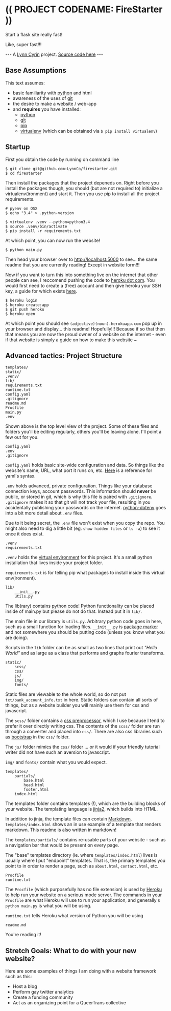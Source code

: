 # (( PROJECT CODENAME: FireStarter ))

Start a flask site really fast!

Like, super fast!!!

--- A [Lynn Cyrin](http://lynncyrin.me) project. [Source code here](https://github.com/LynnCo/firestarter) ---

## Base Assumptions

This text assumes:

* basic familiarity with [python](https://www.python.org/) and html
* awareness of the uses of [git](http://git-scm.com/)
* the desire to make a website / web-app
* and **requires** you have installed:
    * [python](https://www.python.org/)
    * [git](http://git-scm.com/)
    * [pip](https://pip.pypa.io/en/latest/installing.html)
    * [virtualenv](https://virtualenv.pypa.io/en/latest/virtualenv.html) (which can be obtained via `$ pip install virtualenv`)

## Startup

First you obtain the code by running on command line

    $ git clone git@github.com:LynnCo/firestarter.git
    $ cd firestarter

Then install the packages that the project depeneds on. Right before you install the packages though, you should (but are not required to) initialize a virtualenv(ironment) and start it. Then you use pip to install all the project requirements.

    # pyenv on OSX
    $ echo "3.4" > .python-version

    $ virtualenv .venv --python=python3.4
    $ source .venv/bin/activate
    $ pip install -r requirements.txt

At which point, you can now run the website!

    $ python main.py

Then head your browser over to [http://localhost:5000](http://localhost:5000) to see... the same readme that you are currently reading! Except in website form!!!

Now if you want to turn this into something live on the internet that other people can see, I reccomend pushing the code to [heroku dot com](https://heroku.com). You would first need to create a (free) account and then give heroku your SSH key, a guide for which exists [here](https://devcenter.heroku.com/articles/keys).

    $ heroku login
    $ heroku create:app
    $ git push heroku
    $ heroku open

At which point you should see `(adjective)(noun).herokuapp.com` pop up in your browser and display... this readme! Hopefully!!! Because if so that then that means you are now the proud owner of a website on the internet - even if that website is simply a guide on how to make this website ~

## Advanced tactics: Project Structure

    templates/
    static/
    .venv/
    lib/
    requirements.txt
    runtime.txt
    config.yaml
    .gitignore
    readme.md
    Procfile
    main.py
    .env

Shown above is the top level view of the project. Some of these files and folders you'll be editing regularly, others you'll be leaving alone. I'll point a few out for you.

    config.yaml
    .env
    .gitignore

`config.yaml` holds basic site-wide configuration and data. So things like the website's name, URL, what port it runs on, etc. [Here](http://docs.ansible.com/ansible/YAMLSyntax.html) is a reference for yaml's syntax.

`.env` holds advanced, private configuration. Things like your database connection keys, account passwords. This information should **never** be public, or stored in git, which is why this file is paired with `.gitignore`. `.gitignore` makes it so that git will not track your file, resulting in you accidentally publishing your passwords on the internet. [python-dotenv](https://github.com/theskumar/python-dotenv) goes into a bit more detail about `.env` files.

Due to it being secret, the `.env` file won't exist when you copy the repo. You might also need to dig a little bit (eg. `show hidden files` or `ls -a`) to see it once it does exist.

    .venv
    requirements.txt

`.venv` holds the [virtual environment](http://docs.python-guide.org/en/latest/dev/virtualenvs/) for this project. It's a small python installation that lives inside your project folder.

`requirements.txt` is for telling pip what packages to install inside this virtual env(ironment).

    lib/
        __init__.py
        utils.py

The lib(rary) contains python code! Python functionality can be placed inside of main.py but please do not do that. Instead put it in `lib/`.

The main file in our library is `utils.py`. Arbitrary python code goes in here, such as a small function for loading files. `__init__.py` is [package marker](https://docs.python.org/2/tutorial/modules.html#packages) and not somewhere you should be putting code (unless you know what you are doing).

Scripts in the `lib` folder can be as small as two lines that print out *"Hello World"* and as large as a class that performs and graphs fourier transforms.

    static/
        scss/
        css/
        js/
        img/
        fonts/

Static files are viewable to the whole world, so do not put `txt/bank_account_info.txt` in here. Static folders can contain all sorts of things, but as a website builder you will mainly use them for css and javascript.

The `scss/` folder contains a [css preprocessor](http://sass-lang.com/), which I use because I tend to prefer it over directly writing css. The contents of the `scss/` folder are run through a converter and placed into `css/`. There are also css libraries such as [bootstrap](http://getbootstrap.com/) in the `css/` folder.

The `js/` folder mimics the `css/` folder ... or it would if your friendly tutorial writer did not have such an aversion to javascript.

`img/` and `fonts/` contain what you would expect.

    templates/
        partials/
            base.html
            head.html
            footer.html
        index.html

The templates folder contains templates (!), which are the building blocks of your website. The templating language is [jinja2](http://jinja.pocoo.org/docs/templates/), which builds into HTML.

In addition to jinja, the template files can contain [Markdown](http://daringfireball.net/projects/markdown/). `templates/index.html` shows an in use example of a template that renders markdown. This readme is also written in markdown!

The `templates/partials/` contains re-usable parts of your website - such as a navigation bar that would be present on every page.

The "base" templates directory (ie. where `templates/index.html`) lives is usually where I put "endpoint" templates. That is, the primary templates you point to in order to render a page, such as `about.html`, `contact.html`, etc.

    Procfile
    runtime.txt

The `Procfile` (which purposefully has no file extension) is used by [Heroku](https://devcenter.heroku.com/articles/procfile) to help run your website on a serious mode server. The commands in your `Procfile` are what Heroku will use to run your application, and generally `$ python main.py` is what you will be using.

`runtime.txt` tells Heroku what version of Python you will be using

    readme.md

You're reading it!

## Stretch Goals: What to do with your new website?

Here are some examples of things I am doing with a website framework such as this:

* Host a blog
* Perform gay twitter analytics
* Create a funding community
* Act as an organizing point for a QueerTrans collective
